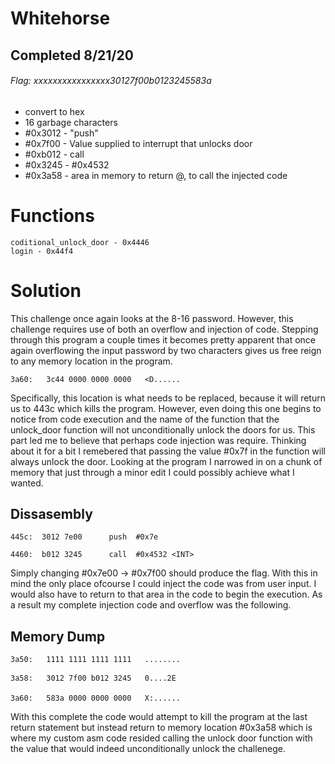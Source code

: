 # Whitehorse
## Completed 8/21/20
###### Flag: xxxxxxxxxxxxxxxx30127f00b0123245583a
- convert to hex
- 16 garbage characters
- #0x3012 - "push"
- #0x7f00 - Value supplied to interrupt that unlocks door
- #0xb012 - call
- #0x3245 - #0x4532 <INT>
- #0x3a58 - area in memory to return @, to call the injected code

# Functions
    coditional_unlock_door - 0x4446
    login - 0x44f4

# Solution
This challenge once again looks at the 8-16 password. However, this challenge requires use of both an overflow and injection of code. Stepping through this program a couple times it becomes pretty apparent that once again overflowing the input password by two characters gives us free reign to any memory location in the program.



    3a60:   3c44 0000 0000 0000   <D......

Specifically, this location is what needs to be replaced, because it will return us to 443c which kills the program. However, even doing this one begins to notice from code execution and the name of the function that the unlock_door function will not unconditionally unlock the doors for us. This part led me to believe that perhaps code injection was require. Thinking about it for a bit I remebered that passing the value #0x7f in the <INT> function will always unlock the door. Looking at the program I narrowed in on a chunk of memory that just through a minor edit I could possibly achieve what I wanted.



## Dissasembly

    445c:  3012 7e00      push	#0x7e

    4460:  b012 3245      call	#0x4532 <INT>

Simply changing #0x7e00 -> #0x7f00 should produce the flag. With this in mind the only place ofcourse I could inject the code was from user input. I would also have to return to that area in the code to begin the execution. As a result my complete injection code and overflow was the following.





## Memory Dump

    3a50:   1111 1111 1111 1111   ........

    3a58:   3012 7f00 b012 3245   0....2E

    3a60:   583a 0000 0000 0000   X:......
 

With this complete the code would attempt to kill the program at the last return statement but instead return to memory location #0x3a58 which is where my custom asm code resided calling the unlock door function with the value that would indeed unconditionally unlock the challenege. 


